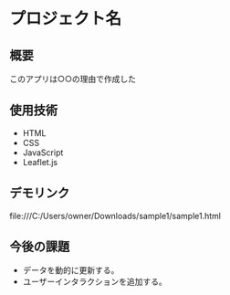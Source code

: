 # プロジェクト名
## 概要
このアプリは○○の理由で作成した
## 使用技術
- HTML
- CSS
- JavaScript
- Leaflet.js
## デモリンク
file:///C:/Users/owner/Downloads/sample1/sample1.html

## 今後の課題
- データを動的に更新する。
- ユーザーインタラクションを追加する。
